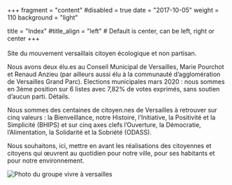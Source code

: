 +++
fragment = "content"
#disabled = true
date = "2017-10-05"
weight = 110
background = "light"

title = "Index"
#title_align = "left" # Default is center, can be left, right or center
+++
<br><br>
Site du mouvement versaillais citoyen écologique et non partisan.

Nous avons deux élu.es au Conseil Municipal de Versailles, Marie Pourchot et Renaud Anzieu (par ailleurs aussi élu à la communauté d’agglomération de Versailles Grand Parc).
Elections municipales mars 2020 : nous sommes en 3ème position sur 6 listes avec 7,82% de votes exprimés, sans soutien d’aucun parti. Détails.

Nous sommes des centaines de citoyen.nes de Versailles à retrouver sur cinq valeurs : la Bienveillance, notre Histoire, l’Initiative, la Positivité et la Simplicité (BHIPS) et sur cinq axes clefs l’Ouverture, la Démocratie, l’Alimentation, la Solidarité et la Sobriété (ODASS).

Nous souhaitons, ici, mettre en avant les réalisations des citoyennes et citoyens qui œuvrent au quotidien pour notre ville, pour ses habitants et pour notre environnement.

![Photo du groupe vivre à versailles](/images/photo_groupe.jpg)
